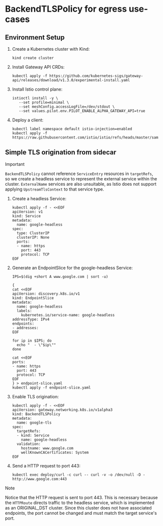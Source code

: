 # BackendTLSPolicy for egress use-cases

## Environment Setup

1. Create a Kubernetes cluster with Kind:
   ```shell
   kind create cluster
   ```

1. Install Gateway API CRDs:
   ```shell
   kubectl apply -f https://github.com/kubernetes-sigs/gateway-api/releases/download/v1.3.0/experimental-install.yaml
   ```

1. Install Istio control plane:
   ```
   istioctl install -y \
      --set profile=minimal \
      --set meshConfig.accessLogFile=/dev/stdout \
      --set values.pilot.env.PILOT_ENABLE_ALPHA_GATEWAY_API=true
   ```

1. Deploy a client:
   ```shell
   kubectl label namespace default istio-injection=enabled
   kubectl apply -f https://raw.githubusercontent.com/istio/istio/refs/heads/master/samples/curl/curl.yaml
   ```

## Simple TLS origination from sidecar

> [!IMPORTANT]
> `BackendTLSPolicy` cannot reference `ServiceEntry` resources in `targetRefs`, so we create a headless service to represent the external service within the cluster.
> `ExternalName` services are also unsuitable, as Istio does not support applying `UpstreamTlsContext` to that service type.

1. Create a headless Service:


   ```shell
   kubectl apply -f - <<EOF
   apiVersion: v1
   kind: Service
   metadata:
     name: google-headless
   spec:
     type: ClusterIP
     clusterIP: None
     ports:
     - name: https
       port: 443
       protocol: TCP
   EOF
   ```

1. Generate an EndpointSlice for the google-headless Service:

   ```shell
   IPS=$(dig +short A www.google.com | sort -u)

   {
   cat <<EOF
   apiVersion: discovery.k8s.io/v1
   kind: EndpointSlice
   metadata:
     name: google-headless
     labels:
       kubernetes.io/service-name: google-headless
   addressType: IPv4
   endpoints:
   - addresses:
   EOF

   for ip in $IPS; do
     echo "  - \"$ip\""
   done

   cat <<EOF
   ports:
   - name: https
     port: 443
     protocol: TCP
   EOF
   } > endpoint-slice.yaml
   kubectl apply -f endpoint-slice.yaml
   ```

1. Enable TLS origination:

   ```shell
   kubectl apply -f - <<EOF
   apiVersion: gateway.networking.k8s.io/v1alpha3
   kind: BackendTLSPolicy
   metadata:
     name: google-tls
   spec:
     targetRefs:
     - kind: Service
       name: google-headless
     validation:
       hostname: www.google.com
       wellKnownCACertificates: System
   EOF
   ```

1. Send a HTTP request to port 443:

   ```shell
   kubectl exec deploy/curl -c curl -- curl -v -o /dev/null -D - http://www.google.com:443
   ```

> [!NOTE]
> Notice that the HTTP request is sent to port 443. This is necessary because the `HTTPRoute` directs traffic to the headless service, which is implemented as an ORIGINAL_DST cluster. Since this cluster does not have associated endpoints, the port cannot be changed and must match the target service's port.
